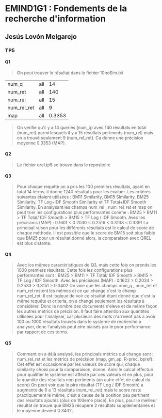 # EMIND1G1 : Fondements de la recherche d'information

## Jesús Lovón Melgarejo

### TP5

#### Q1 
> On peut trouver le résultat dans le fichier 10noSim.txt
> 
|  |    | |
| ------ | --- | --- |
| num_q    |      	all |	14  |
| num_ret  |      	all |	140 |
|  num_rel  |      	all |	15 |
| num_rel_ret |   	all |	9 |
| map        |    	all |	0.3353 |

> On verifie qu'il y a 14 queries (num_q) avec 140 résultats en total (num_ret) parmi lesquels il y a 15 résultats pertinents (num_rel) mais on a trouvé seulement 9 (num_rel_ret). Ca donne une précision moyenne 0.3353 (MAP).

#### Q2
> Le fichier qrel.tp5 se trouve dans le repositoire

#### Q3
> Pour chaque requête on a pris les 100 premiers résultats, ayant en total 14 terms, il donne 1240 résultats pour les évaluer. Les critères suivantes étaient utilisées :  BM11 Similarity, BM15 Similarity, BM25 Similarity, TF Log+IDF Smooth Similarity et TF Total+IDF Smooth Similarity.
> En analysant les champs num_rel , num_rel_ret et map on peut trier les configurations plus performantes comme : BM25 > BM11 > TF Total/ IDF Smooth > BM15 > TF Log / IDF Smooth. Avec les précisions (MAP) :  0.1601 < 0.2030 < 0.2516 < 0.3138 < 0.3391
>La principal raison pour les différents résultats est le calcul de score de chaque méthode. Il est possible que le score de BM15 soit plus faible que BM25 pour un résultat donné alors, la comparaison avec QREL est plus distante. 

#### Q4
> Avec les mêmes caractéristiques de Q3, mais cette fois on prends les 1000 premiers résultats:
> Cette fois les configurations plus performantes sont : BM25 > BM11 > TF Total/ IDF Smooth > BM15 > TF Log / IDF Smooth. Avec les précisions (MAP) :  0.1622 > 0.2034 > 0.2533 > 0.3151 > 0.3402
> On voie que les champs num_q  , num_ret et num_rel   restent les mêmes et ce qui change c'est le champ num_rel_ret.  Il est logique de voir ce résultat étant donné que c'est la même requête et criteria, on a changé seulement les résultats à considérer. Donc le nombre des documents s'eleve et de même façon les autres metrics de précision. 
> Il faut faire attention aux quantités utilisées pour l'analyser, car plusieurs des mots n'arrivent pas a avoir 100 ou 1000 résultats trouvés dans le systeme de recherche a analyser, donc l'analysis peut etre biaisés par le poor performance par rapport de ces terms.


#### Q5
> Comment on a déjà analysé, les principals métrics qui change sont : num_rel_ret et les métrics de précision (map, gm_ap, R-prec, bpref). Cet effet est occasionné par les valeurs de score qui, chaque similarity choisi pour la comparaison, donne. Ainsi le calcul effectué pour qualifier le système  est affecté par ces valeurs et en plus, pour la quantite des résultats non pertinents (un autre effet de calcul du score) 
> On peut voir que le pire résultat (TF Log / IDF Smooth) a augmenté de 9 a 13 résultats (num_rel_ret) mais le score reste practiquement le même, c'est a cause de la position peu pertinent des résultats ajoutés (plus de 100eme place).
> En plus, pour le meilleur résultat on trouve que BM25 récupere 2 résultats supplémentaires et le moyenne devient 0.3402.